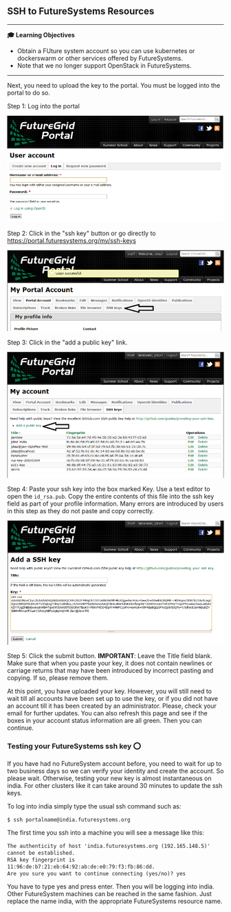## SSH to FutureSystems Resources

---

**:mortar_board: Learning Objectives**

* Obtain a FUture system account so you can use kubernetes or dockerswarm or other services offered by FutureSystems.
* Note that we no longer support OpenStack in FutureSystems.

---

Next, you need to upload the key to the portal. You must be logged into the portal to do so.

Step 1: Log into the portal

![image](images/portalLogin_0.png)

Step 2: Click in the "ssh key" button or go directly to
    <https://portal.futuresystems.org/my/ssh-keys>

![image](images/portalsshkey.png)

Step 3: Click in the "add a public key" link.

![image](images/portalclikaddkey_0.png)

Step 4: Paste your ssh key into the box marked Key. Use a text editor to
    open the 	`id_rsa.pub`. Copy the entire contents of this file into
    the ssh key field as part of your profile information. Many errors
    are introduced by users in this step as they do not paste and copy
    correctly.

![image](images/portalkeypaste_0.png)

Step 5: Click the submit button. **IMPORTANT**: Leave the Title field blank.
    Make sure that when you paste your key, it does not contain newlines
    or carriage returns that may have been introduced by incorrect
    pasting and copying. If so, please remove them.

At this point, you have uploaded your key. However, you will still need
to wait till all accounts have been set up to use the key, or if you did
not have an account till it has been created by an administrator.
Please, check your email for further updates. You can also refresh this
page and see if the boxes in your account status information are all
green. Then you can continue.

### Testing your FutureSystems ssh key :o:

If you have had no FutureSystem account before, you need to wait for up
to two business days so we can verify your identity and create the
account. So please wait. Otherwise, testing your new key is almost
instantaneous on india. For other clusters like it can take around 30
minutes to update the ssh keys.

To log into india simply type the usual ssh command such as:

    $ ssh portalname@india.futuresystems.org

The first time you ssh into a machine you will see a message like this:

    The authenticity of host 'india.futuresystems.org (192.165.148.5)' cannot be established.
    RSA key fingerprint is 11:96:de:b7:21:eb:64:92:ab:de:e0:79:f3:fb:86:dd.
    Are you sure you want to continue connecting (yes/no)? yes 

You have to type yes and press enter. Then you will be logging into
india. Other FutureSystem machines can be reached in the same fashion.
Just replace the name india, with the appropriate FutureSystems resource
name.


